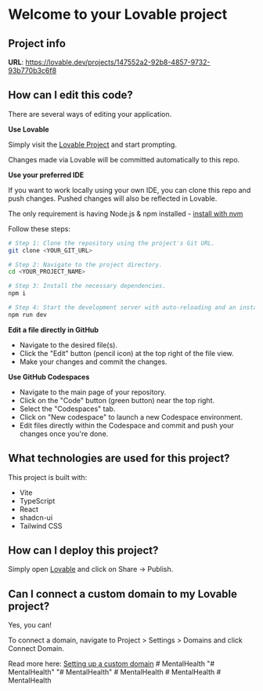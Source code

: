 # Welcome to your Lovable project

## Project info

**URL**: https://lovable.dev/projects/147552a2-92b8-4857-9732-93b770b3c6f8

## How can I edit this code?

There are several ways of editing your application.

**Use Lovable**

Simply visit the [Lovable Project](https://lovable.dev/projects/147552a2-92b8-4857-9732-93b770b3c6f8) and start prompting.

Changes made via Lovable will be committed automatically to this repo.

**Use your preferred IDE**

If you want to work locally using your own IDE, you can clone this repo and push changes. Pushed changes will also be reflected in Lovable.

The only requirement is having Node.js & npm installed - [install with nvm](https://github.com/nvm-sh/nvm#installing-and-updating)

Follow these steps:

```sh
# Step 1: Clone the repository using the project's Git URL.
git clone <YOUR_GIT_URL>

# Step 2: Navigate to the project directory.
cd <YOUR_PROJECT_NAME>

# Step 3: Install the necessary dependencies.
npm i

# Step 4: Start the development server with auto-reloading and an instant preview.
npm run dev
```

**Edit a file directly in GitHub**

- Navigate to the desired file(s).
- Click the "Edit" button (pencil icon) at the top right of the file view.
- Make your changes and commit the changes.

**Use GitHub Codespaces**

- Navigate to the main page of your repository.
- Click on the "Code" button (green button) near the top right.
- Select the "Codespaces" tab.
- Click on "New codespace" to launch a new Codespace environment.
- Edit files directly within the Codespace and commit and push your changes once you're done.

## What technologies are used for this project?

This project is built with:

- Vite
- TypeScript
- React
- shadcn-ui
- Tailwind CSS

## How can I deploy this project?

Simply open [Lovable](https://lovable.dev/projects/147552a2-92b8-4857-9732-93b770b3c6f8) and click on Share -> Publish.

## Can I connect a custom domain to my Lovable project?

Yes, you can!

To connect a domain, navigate to Project > Settings > Domains and click Connect Domain.

Read more here: [Setting up a custom domain](https://docs.lovable.dev/features/custom-domain#custom-domain)
#   M e n t a l H e a l t h  
 "# MentalHealth" 
"# MentalHealth" 
#   M e n t a l H e a l t h  
 #   M e n t a l H e a l t h  
 #   M e n t a l H e a l t h  
 